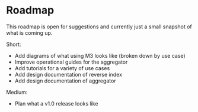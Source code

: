 # Roadmap

This roadmap is open for suggestions and currently just a small snapshot of what is coming up.

Short:
- Add diagrams of what using M3 looks like (broken down by use case)
- Improve operational guides for the aggregator
- Add tutorials for a variety of use cases
- Add design documentation of reverse index
- Add design documentation of aggregator

Medium:
- Plan what a v1.0 release looks like
